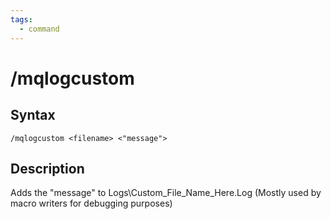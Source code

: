 ```yaml
---
tags:
  - command
---
```


# /mqlogcustom

## Syntax

<!--cmd-syntax-start-->
```eqcommand
/mqlogcustom <filename> <"message">
```
<!--cmd-syntax-end-->

## Description

<!--cmd-desc-start-->
Adds the "message" to Logs\Custom_File_Name_Here.Log (Mostly used by macro writers for debugging purposes)
<!--cmd-desc-end-->